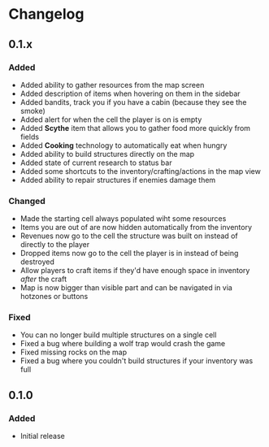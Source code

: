 # Changelog

## 0.1.x

### Added
- Added ability to gather resources from the map screen
- Added description of items when hovering on them in the sidebar
- Added bandits, track you if you have a cabin (because they see the smoke)
- Added alert for when the cell the player is on is empty
- Added **Scythe** item that allows you to gather food more quickly from fields
- Added **Cooking** technology to automatically eat when hungry
- Added ability to build structures directly on the map
- Added state of current research to status bar
- Added some shortcuts to the inventory/crafting/actions in the map view
- Added ability to repair structures if enemies damage them

### Changed
- Made the starting cell always populated wiht some resources
- Items you are out of are now hidden automatically from the inventory
- Revenues now go to the cell the structure was built on instead of directly to the player
- Dropped items now go to the cell the player is in instead of being destroyed
- Allow players to craft items if they'd have enough space in inventory *after* the craft
- Map is now bigger than visible part and can be navigated in via hotzones or buttons

### Fixed
- You can no longer build multiple structures on a single cell
- Fixed a bug where building a wolf trap would crash the game
- Fixed missing rocks on the map
- Fixed a bug where you couldn't build structures if your inventory was full

## 0.1.0

### Added
- Initial release

